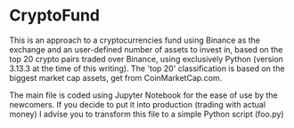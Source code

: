 # CryptoFund

This is an approach to a cryptocurrencies fund using Binance as the exchange and an user-defined number of assets to invest in, based on the top 20 crypto pairs traded over Binance, using exclusively Python (version 3.13.3 at the time of this writing). The 'top 20' classification is based on the biggest market cap assets, get from CoinMarketCap.com.

The main file is coded using Jupyter Notebook for the ease of use by the newcomers. If you decide to put it into production (trading with actual money) I advise you to transform this file to a simple Python script (foo.py)
